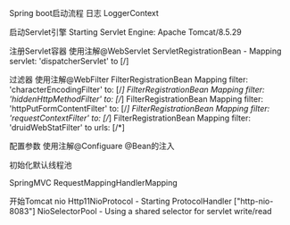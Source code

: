 Spring boot启动流程
日志
LoggerContext 

启动Servlet引擎
Starting Servlet Engine: Apache Tomcat/8.5.29

注册Servlet容器 使用注解@WebServlet
ServletRegistrationBean - Mapping servlet: 'dispatcherServlet' to [/]

过滤器  使用注解@WebFilter
FilterRegistrationBean Mapping filter: 'characterEncodingFilter' to: [/*]
FilterRegistrationBean Mapping filter: 'hiddenHttpMethodFilter' to: [/*]
FilterRegistrationBean Mapping filter: 'httpPutFormContentFilter' to: [/*]
FilterRegistrationBean Mapping filter: 'requestContextFilter' to: [/*]
FilterRegistrationBean Mapping filter: 'druidWebStatFilter' to urls: [/*]

配置参数 使用注解@Configuare @Bean的注入

初始化默认线程池

SpringMVC RequestMappingHandlerMapping

开始Tomcat nio
Http11NioProtocol - Starting ProtocolHandler ["http-nio-8083"]
NioSelectorPool - Using a shared selector for servlet write/read